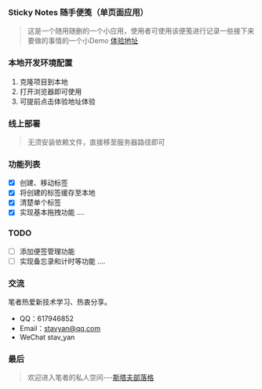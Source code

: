 ### Sticky Notes 随手便笺（单页面应用）
> 这是一个随用随删的一个小应用，使用者可使用该便笺进行记录一些接下来要做的事情的一个小Demo [体验地址](https://stavyan.github.io/stickyNotes/)

### 本地开发环境配置
1. 克隆项目到本地
2. 打开浏览器即可使用
3. 可提前点击体验地址体验

### 线上部署

> 无须安装依赖文件，直接移至服务器路径即可

### 功能列表
 - [x] 创建、移动标签
 - [x] 将创建的标签缓存至本地
 - [x] 清楚单个标签
 - [x] 实现基本拖拽功能
....

### TODO
- [ ] 添加便签管理功能
- [ ] 实现备忘录和计时等功能
....

### 交流

笔者热爱新技术学习、热衷分享。

- QQ：617946852
- Email：stavyan@qq.com
- WeChat stav_yan

### 最后
> 欢迎进入笔者的私人空间---[斯塔夫部落格](https://stavtop.club)